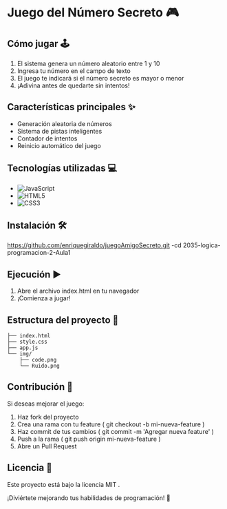 # Juego del Número Secreto 🎮



## Cómo jugar 🕹️
1. El sistema genera un número aleatorio entre 1 y 10
2. Ingresa tu número en el campo de texto
3. El juego te indicará si el número secreto es mayor o menor
4. ¡Adivina antes de quedarte sin intentos!

## Características principales ✨
- Generación aleatoria de números
- Sistema de pistas inteligentes
- Contador de intentos
- Reinicio automático del juego

## Tecnologías utilizadas 💻
- ![JavaScript](https://img.shields.io/badge/JavaScript-ES6+-F7DF1E?logo=javascript)
- ![HTML5](https://img.shields.io/badge/HTML5-E34F26?logo=html5)
- ![CSS3](https://img.shields.io/badge/CSS3-1572B6?logo=css3)

## Instalación 🛠️

https://github.com/enriquegiraldo/juegoAmigoSecreto.git
-cd 2035-logica-programacion-2-Aula1


## Ejecución ▶️
1. Abre el archivo index.html en tu navegador
2. ¡Comienza a jugar!
## Estructura del proyecto 📂
```
├── index.html
├── style.css
├── app.js
└── img/
    ├── code.png
    └── Ruido.png
 ```

## Contribución 🤝
Si deseas mejorar el juego:

1. Haz fork del proyecto
2. Crea una rama con tu feature ( git checkout -b mi-nueva-feature )
3. Haz commit de tus cambios ( git commit -m 'Agregar nueva feature' )
4. Push a la rama ( git push origin mi-nueva-feature )
5. Abre un Pull Request
## Licencia 📄
Este proyecto está bajo la licencia MIT .

¡Diviértete mejorando tus habilidades de programación! 🚀
